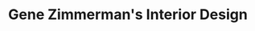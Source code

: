 ---
title: "Gene Zimmerman's Interior Design"
url: /dayton/gene-zimmermans-interior-design/
shop: interior decoration
---